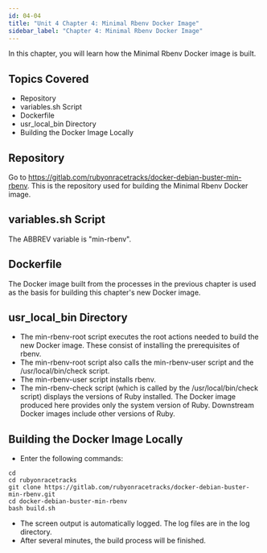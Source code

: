 ```yaml
---
id: 04-04
title: "Unit 4 Chapter 4: Minimal Rbenv Docker Image"
sidebar_label: "Chapter 4: Minimal Rbenv Docker Image"
---
```


In this chapter, you will learn how the Minimal Rbenv Docker image is built.

## Topics Covered
* Repository
* variables.sh Script
* Dockerfile
* usr_local_bin Directory
* Building the Docker Image Locally

## Repository
Go to https://gitlab.com/rubyonracetracks/docker-debian-buster-min-rbenv.  This is the repository used for building the Minimal Rbenv Docker image.

## variables.sh Script
The ABBREV variable is "min-rbenv".

## Dockerfile
The Docker image built from the processes in the previous chapter is used as the basis for building this chapter's new Docker image.

## usr_local_bin Directory
* The min-rbenv-root script executes the root actions needed to build the new Docker image.  These consist of installing the prerequisites of rbenv.
* The min-rbenv-root script also calls the min-rbenv-user script and the /usr/local/bin/check script.
* The min-rbenv-user script installs rbenv.
* The min-rbenv-check script (which is called by the /usr/local/bin/check script) displays the versions of Ruby installed.  The Docker image produced here provides only the system version of Ruby.  Downstream Docker images include other versions of Ruby.

## Building the Docker Image Locally
* Enter the following commands:
```
cd
cd rubyonracetracks
git clone https://gitlab.com/rubyonracetracks/docker-debian-buster-min-rbenv.git
cd docker-debian-buster-min-rbenv
bash build.sh
```
* The screen output is automatically logged.  The log files are in the log directory.
* After several minutes, the build process will be finished.
